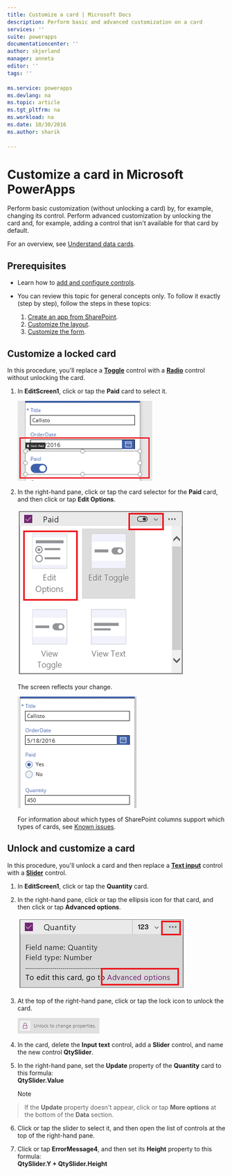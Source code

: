 ```yaml
---
title: Customize a card | Microsoft Docs
description: Perform basic and advanced customization on a card
services: ''
suite: powerapps
documentationcenter: ''
author: skjerland
manager: anneta
editor: ''
tags: ''

ms.service: powerapps
ms.devlang: na
ms.topic: article
ms.tgt_pltfrm: na
ms.workload: na
ms.date: 10/30/2016
ms.author: sharik

---
```

# Customize a card in Microsoft PowerApps
Perform basic customization (without unlocking a card) by, for example, changing its control. Perform advanced customization by unlocking the card and, for example, adding a control that isn't available for that card by default.

For an overview, see [Understand data cards](working-with-cards.md).

## Prerequisites

* Learn how to [add and configure controls](add-configure-controls.md).
* You can review this topic for general concepts only. To follow it exactly (step by step), follow the steps in these topics:

  1. [Create an app from SharePoint](app-from-sharepoint.md).
  2. [Customize the layout](customize-layout-sharepoint.md).
  3. [Customize the form](customize-forms-sharepoint.md).

## Customize a locked card
In this procedure, you'll replace a **[Toggle](../controls/control-toggle.md)** control with a **[Radio](../controls/control-radio.md)** control without unlocking the card.

1. In **EditScreen1**, click or tap the **Paid** card to select it.

    ![](./media/customize-card/select-paid-card.png)

2. In the right-hand pane, click or tap the card selector for the **Paid** card, and then click or tap **Edit Options**.

    ![](./media/customize-card/select-toggle-paid.png)

    The screen reflects your change.

    ![](./media/customize-card/display-radio.png)
   
    For information about which types of SharePoint columns support which types of cards, see [Known issues](../connections/connection-sharepoint-online.md#known-issues).

## Unlock and customize a card
In this procedure, you'll unlock a card and then replace a **[Text input](../controls/control-text-input.md)** control with a **[Slider](../controls/control-slider.md)** control.

1. In **EditScreen1**, click or tap the **Quantity** card.

2. In the right-hand pane, click or tap the ellipsis icon for that card, and then click or tap **Advanced options**.

    ![Open Advanced options](./media/customize-card/advanced-options.png)
3. At the top of the right-hand pane, click or tap the lock icon to unlock the card.

    ![Unlock a card](./media/customize-card/unlock-card.png)
4. In the card, delete the **Input text** control, add a **Slider** control, and name the new control **QtySlider**.

5. In the right-hand pane, set the **Update** property of the **Quantity** card to this formula:<br>
   **QtySlider.Value**

   > [!NOTE]
> If the **Update** property doesn't appear, click or tap **More options** at the bottom of the **Data** section.


6. Click or tap the slider to select it, and then open the list of controls at the top of the right-hand pane.

7. Click or tap **ErrorMessage4**, and then set its **Height** property to this formula:<br>
   **QtySlider.Y + QtySlider.Height**
